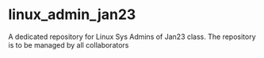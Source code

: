 # linux_admin_jan23

A dedicated repository for Linux Sys Admins of Jan23 class. The repository is to be managed by all collaborators
